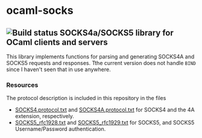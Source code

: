 ocaml-socks
===========
![Build status](https://travis-ci.org/cfcs/ocaml-socks.svg?branch=master)
SOCKS4a/SOCKS5 library for OCaml clients and servers
---------------------------------------------

This library implements functions for parsing and generating SOCKS4A and SOCKS5 requests and responses.
Tthe current version does not handle `BIND` since I haven't seen that in use anywhere.



### Resources

The protocol description is included in this repository in the files
- [SOCKS4.protocol.txt] and [SOCKS4A.protocol.txt] for SOCKS4 and the 4A extension, respectively.
- [SOCKS5_rfc1928.txt] and [SOCKS5_rfc1929.txt] for SOCKS5, and SOCKS5 Username/Password authentication.

[SOCKS4.protocol.txt]: ./rfc/SOCKS4.protocol.txt
[SOCKS4A.protocol.txt]: ./rfc/SOCKS4A.protocol.txt
[SOCKS5_rfc1928.txt]: ./rfc/SOCKS5_rfc1928.txt
[SOCKS5_rfc1929.txt]: ./rfc/SOCKS5_rfc1929.txt
